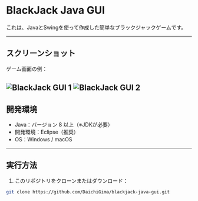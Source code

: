 # BlackJack Java GUI

これは、JavaとSwingを使って作成した簡単なブラックジャックゲームです。

---

## ️スクリーンショット

ゲーム画面の例：

![BlackJack GUI 1](src/blackjack_gui.png)
![BlackJack GUI 2](src/blackjack2_gui.png)
---

##  開発環境

- Java：バージョン 8 以上（※JDKが必要）
- 開発環境：Eclipse（推奨）
- OS：Windows / macOS

---

##  実行方法

1. このリポジトリをクローンまたはダウンロード：

```bash
git clone https://github.com/DaichiGima/blackjack-java-gui.git